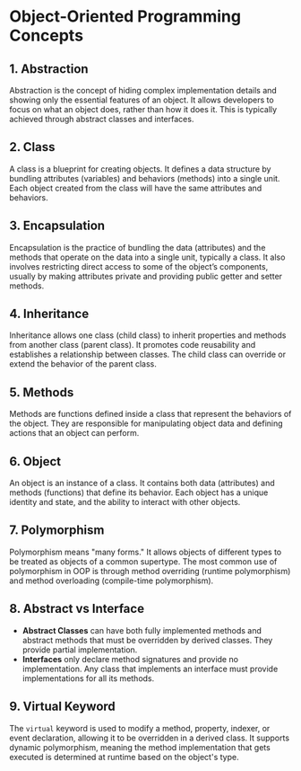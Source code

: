 # Object-Oriented Programming Concepts

## 1. Abstraction
Abstraction is the concept of hiding complex implementation details and showing only the essential features of an object. It allows developers to focus on what an object does, rather than how it does it. This is typically achieved through abstract classes and interfaces.

## 2. Class
A class is a blueprint for creating objects. It defines a data structure by bundling attributes (variables) and behaviors (methods) into a single unit. Each object created from the class will have the same attributes and behaviors.

## 3. Encapsulation
Encapsulation is the practice of bundling the data (attributes) and the methods that operate on the data into a single unit, typically a class. It also involves restricting direct access to some of the object’s components, usually by making attributes private and providing public getter and setter methods.

## 4. Inheritance
Inheritance allows one class (child class) to inherit properties and methods from another class (parent class). It promotes code reusability and establishes a relationship between classes. The child class can override or extend the behavior of the parent class.

## 5. Methods
Methods are functions defined inside a class that represent the behaviors of the object. They are responsible for manipulating object data and defining actions that an object can perform.

## 6. Object
An object is an instance of a class. It contains both data (attributes) and methods (functions) that define its behavior. Each object has a unique identity and state, and the ability to interact with other objects.

## 7. Polymorphism
Polymorphism means "many forms." It allows objects of different types to be treated as objects of a common supertype. The most common use of polymorphism in OOP is through method overriding (runtime polymorphism) and method overloading (compile-time polymorphism).

## 8. Abstract vs Interface
- **Abstract Classes** can have both fully implemented methods and abstract methods that must be overridden by derived classes. They provide partial implementation.
- **Interfaces** only declare method signatures and provide no implementation. Any class that implements an interface must provide implementations for all its methods.

## 9. Virtual Keyword
The `virtual` keyword is used to modify a method, property, indexer, or event declaration, allowing it to be overridden in a derived class. It supports dynamic polymorphism, meaning the method implementation that gets executed is determined at runtime based on the object's type.
